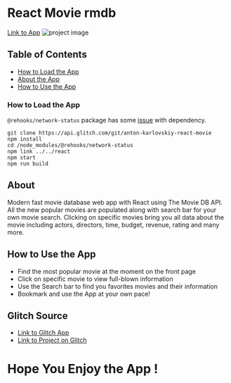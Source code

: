 # React Movie rmdb
[Link to App](https://anton-karlovskiy-react-movie.glitch.me)
![project image](https://oliver-gomes.github.io/images/github%20images/react-movie.png)


## Table of Contents

* [How to Load the App](#howtoloadtheapp)
* [About the App](#about)
* [How to Use the App](#how-to-use-the-app)

### How to Load the App
`@rehooks/network-status` package has some [issue](https://reactjs.org/warnings/invalid-hook-call-warning.html#duplicate-react) with dependency.
```
git clone https://api.glitch.com/git/anton-karlovskiy-react-movie
npm install
cd /node_modules/@rehooks/network-status
npm link ../../react
npm start
npm run build
```
## About
Modern fast movie database web app with React using The Movie DB API. All the new popular movies are populated along with search bar for your own movie search. Clicking on specific movies bring you all data about the movie including actors, directors, time, budget, revenue, rating and many more.

## How to Use the App

- Find the most popular movie at the moment on the front page
- Click on specific movie to view full-blown information
- Use the Search bar to find you favorites movies and their information
- Bookmark and use the App at your own pace!

## Glitch Source
* [Link to Glitch App](https://anton-karlovskiy-react-movie.glitch.me)
* [Link to Project on Glitch](https://glitch.com/~anton-karlovskiy-react-movie.glitch.me)

# Hope You Enjoy the App !

